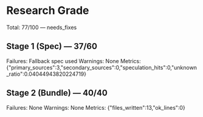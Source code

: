 # Research Grade
Total: 77/100 — needs_fixes

## Stage 1 (Spec) — 37/60
Failures: Fallback spec used
Warnings: None
Metrics: {"primary_sources":3,"secondary_sources":0,"speculation_hits":0,"unknown_ratio":0.04044943820224719}

## Stage 2 (Bundle) — 40/40
Failures: None
Warnings: None
Metrics: {"files_written":13,"ok_lines":0}